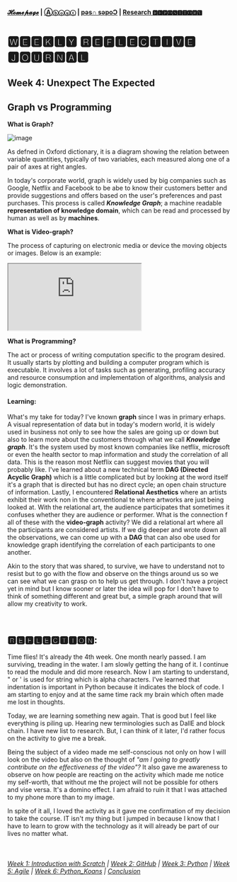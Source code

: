 #### [𝓗𝓸𝓶𝓮𝓹𝓪𝓰𝓮](https://PythITjolly.github.io/)   |  [Ⓐⓑⓞⓤⓣ](https://PythITjolly.github.io/about) | [pǝs∩ sǝpoƆ](https://PythITjolly.github.io/Codes) | [Research 🆁🅴🅿🅾🆂🅸🆃🅾🆁🆈](https://PythITjolly.github.io/journals)

# 🆆🅴🅴🅺🅻🆈 🆁🅴🅵🅻🅴🅲🆃🅸🆅🅴 🅹🅾🆄🆁🅽🅰🅻

## Week 4: Unexpect The Expected 

## Graph vs Programming

**What is Graph?**

![image](https://user-images.githubusercontent.com/110364984/187161542-08154a51-afee-47cf-855d-daff21dc1d69.png)

As defned in Oxford dictionary, it is a diagram showing the relation between variable quantities, typically of two variables, each measured along one of a pair of axes at right angles.

In today's corporate world, graph is widely used by big companies such as Google, Netflix and Facebook to be abe to know their customers better and provide suggestions and offers based on the user's preferences and past purchases. This process is called _**Knowledge Graph**_; a machine readable **representation of knowledge domain**, which can be read and processed by human as well as by **machines**.

**What is Video-graph?**

The process of capturing on electronic media or device the moving objects or images.  Below is an example:

<iframe src="https://user-images.githubusercontent.com/112613788/190386338-b9536c18-8ac5-4660-8383-8bf5d7b6b998.mp4/embed" allowtransparency="true" scrolling="no" allowfullscreen></iframe>


**What is Programming?**

The act or process of writing computation specific to the program desired.  It usually starts by plotting and building a computer program which is executable.  It involves a lot of tasks such as generating, profiling accuracy and resource consumption and implementation of algorithms, analysis and logic demonstration. 

#### Learning:

What's my take for today?  I've known **graph** since I was in primary erhaps. A visual representation of data but in today's modern world, it is widely used in business not only to see how the sales are going up or down but also to learn more about the customers through what we call _**Knowledge graph**_. It's the system used by most known companies like netflix, microsoft or even the health sector to map information and study the correlation of all data.  This is the reason most Netflix can suggest movies that you will probably like. I've learned about a new technical term **DAG (Directed Acyclic Graph)** which is a little complicated but by looking at the word itself it's a graph that is directed but has no direct cycle; an open chain structure of information. Lastly, I encountered **Relational Aesthetics** where an artists exhibit their work non in the conventional te where artworks are just being looked at.  With the relational art, the audience participates that sometimes it confuses whether they are audience or performer. What is the connection f all of these with the **video-graph** activity? We did a relational art where all the participants are considered artists.  If we dig deeper and wrote down all the observations, we can come up with a **DAG** that can also obe used for knowledge graph identifying the correlation of each participants to one another.

Akin to the story that was shared, to survive, we have to understand not to resist but to go with the flow and observe on the things around us so we can see what we can grasp on to help us get through. I don't have a project yet in mind but I know sooner or later the idea will pop for I don't have to think of something different and great but, a simple graph around that will allow my creativity to work. 

<br>


## 🆁🅴🅵🅻🅴🅲🆃🅸🅾🅽:

Time flies! It's already the 4th week. One month nearly passed. I am surviving, treading in the water. I am slowly getting the hang of it. I continue to read the module and did more research. Now I am starting to understand, " or ' is used for string which is alpha characters. I've learned that indentation is important in Python because it indicates the block of code. I am starting to enjoy and at the same time rack my brain which often made me lost in thoughts.

Today, we are learning something new again. That is good but I feel like everything is piling up. Hearing new terminologies such as DallE and block chain. I have new list to research. But, I can think of it later, I'd rather focus on the activity to give me a break.

Being the subject of a video made me self-conscious not only on how I will look on the video but also on the thought of _"am I going to greatly contribute on the effectiveness of the video"?_ It also gave me awareness to observe on how people are reacting on the activity which made me notice my self-worth, that without me the project will not be possible for others and vise versa. It's a domino effect. I am afraid to ruin it that I was attached to my phone more than to my image.

In spite of it all, I loved the activity as it gave me confirmation of my decision to take the course. IT isn't my thing but I jumped in because I know that I have to learn to grow with the technology as it will already be part of our lives no matter what.

<br>




###### [Week 1: Introduction with Scratch](https://PythITjolly.github.io/Week1)   | [Week 2: GitHub](https://PythITjolly.github.io/Week2)   | [Week 3: Python](https://PythITjolly.github.io/Week3)   |   [Week 5: Agile](https://PythITjolly.github.io/Week5)     |    [Week 6: Python_Koans](https://PythITjolly.github.io/Week6)    |   [Conclusion](https://PythITjolly.github.io/Conclusion)
